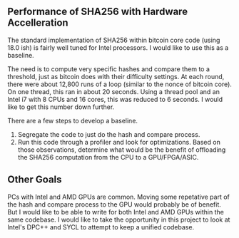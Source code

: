 ## Performance of SHA256 with Hardware Accelleration

The standard implementation of SHA256 within bitcoin core code (using 18.0 ish) is fairly well tuned for Intel processors.
I would like to use this as a baseline.

The need is to compute very specific hashes and compare them to a threshold, just as bitcoin does with their difficulty 
settings. At each round, there were about 12,800 runs of a loop (similar to the nonce of bitcoin core). On one thread, 
this ran in about 20 seconds. Using a thread pool and an Intel i7 with 8 CPUs and 16 cores, this was reduced to 6 seconds. 
I would like to get this number down further.

There are a few steps to develop a baseline.

1. Segregate the code to just do the hash and compare process.
1. Run this code through a profiler and look for optimizations. Based on those observations, determine what would be the
benefit of offloading the SHA256 computation from the CPU to a GPU/FPGA/ASIC.

## Other Goals

PCs with Intel and AMD GPUs are common. Moving some repetative part of the hash and compare process to the GPU would 
probably be of benefit. But I would like to be able to write for both Intel and AMD GPUs within the same codebase. 
I would like to take the opportunity in this project to look at Intel's DPC++ and SYCL to attempt to keep a unified 
codebase.
